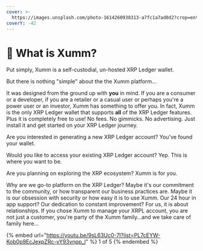 ```yaml
---
cover: >-
  https://images.unsplash.com/photo-1614260938313-a7fc1a7ad0d2?crop=entropy&cs=tinysrgb&fm=jpg&ixid=MnwxOTcwMjR8MHwxfHNlYXJjaHwyfHx3YWxsZXR8ZW58MHx8fHwxNjc0NTczMDg3&ixlib=rb-4.0.3&q=80
coverY: -42
---
```


# 💸 What is Xumm?

Put simply, Xumm is a self-custodial, un-hosted XRP Ledger wallet.&#x20;

But there is nothing "simple" about the the Xumm platform...

It was designed from the ground up with **you** in mind. If you are a consumer or a developer, if you are a retailer or a casual user or perhaps you're a power user or an investor, Xumm has something to offer you. In fact, Xumm is the only XRP Ledger wallet that supports **all** of the XRP Ledger features. Plus it is completely free to use! No fees. No gimmicks. No advertising.  Just install it and get started on your XRP Ledger journey.&#x20;

Are you interested in generating a new XRP Ledger account? You've found your wallet.

Would you like to access your existing XRP Ledger account? Yep. This is where you want to be.

Are you planning on exploring the XRP ecosystem? Xumm is for you.

Why are we go-to platform on the XRP Ledger?  Maybe it's our commitment to the community, or how transparent our business practices are. Maybe it is our obsession with security or how easy it is to use Xumm. Our 24 hour in app support? Our dedication to constant improvement? For us, it is about relationships. If you chose Xumm to manage your XRPL account, you are not just a customer, you're party of the Xumm family...and we take care of family here...





{% embed url="https://youtu.be/9sL63Uc0-7I?list=PL7cEYW-Kob0p9EcJexpZRc-vY93vnpp_l" %}
1 of 5
{% endembed %}
